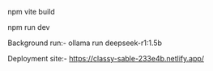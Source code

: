 npm vite build

npm run dev

Background run:- ollama run deepseek-r1:1.5b


Deployment site:- https://classy-sable-233e4b.netlify.app/
